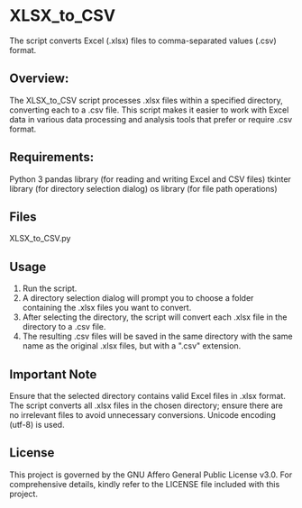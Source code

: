 # XLSX_to_CSV
The script converts Excel (.xlsx) files to comma-separated values (.csv) format.

## Overview:
The XLSX_to_CSV script processes .xlsx files within a specified directory, converting each to a .csv file. This script makes it easier to work with Excel data in various data processing and analysis tools that prefer or require .csv format.

## Requirements:
Python 3
pandas library (for reading and writing Excel and CSV files)
tkinter library (for directory selection dialog)
os library (for file path operations)

## Files
XLSX_to_CSV.py

## Usage
1. Run the script.
2. A directory selection dialog will prompt you to choose a folder containing the .xlsx files you want to convert.
3. After selecting the directory, the script will convert each .xlsx file in the directory to a .csv file.
4. The resulting .csv files will be saved in the same directory with the same name as the original .xlsx files, but with a ".csv" extension.

## Important Note
Ensure that the selected directory contains valid Excel files in .xlsx format.
The script converts all .xlsx files in the chosen directory; ensure there are no irrelevant files to avoid unnecessary conversions.
Unicode encoding (utf-8) is used.

## License
This project is governed by the GNU Affero General Public License v3.0. For comprehensive details, kindly refer to the LICENSE file included with this project.
